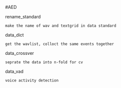 #AED

rename_standard

	make the name of wav and textgrid in data standard

data_dict

	get the wavlist, colloct the same events together

data_crossver

	seprate the data into n-fold for cv

data_vad

	voice activity detection

